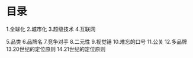 # 目录
1.全球化
2.城市化
3.超级技术
4.互联网

5.品类
6.品牌名
7.竞争对手
8.二元性
9.视觉锤
10.难忘的口号
11.公关
12.多品牌
13.20世纪的定位原则
14.21世纪的定位原则